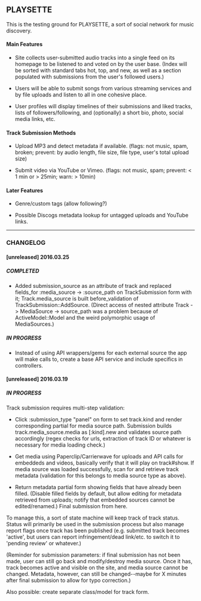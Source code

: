 ## PLAYSETTE

This is the testing ground for PLAYSETTE, a sort of social network for music discovery.

#### Main Features

- Site collects user-submitted audio tracks into a single feed on its homepage to be listened to and voted on by the user base. (Index will be sorted with standard tabs hot, top, and new, as well as a section populated with submissions from the user's followed users.)

- Users will be able to submit songs from various streaming services and by file uploads and listen to all in one cohesive place.

- User profiles will display timelines of their submissions and liked tracks, lists of followers/following, and (optionally) a short bio, photo, social media links, etc.

#### Track Submission Methods

- Upload MP3 and detect metadata if available. (flags: not music, spam, broken; prevent: by audio length, file size, file type, user's total upload size)

- Submit video via YouTube or Vimeo. (flags: not music, spam; prevent: < 1 min or > 25min; warn: > 10min)

#### Later Features

- Genre/custom tags (allow following?)

- Possible Discogs metadata lookup for untagged uploads and YouTube links.

---

### CHANGELOG

#### [unreleased] 2016.03.25

##### COMPLETED

- Added submission_source as an attribute of track and replaced fields_for :media_source -> :source_path on TrackSubmission form with it; Track.media_source is built before_validation of TrackSubmission::AddSource.  (Direct access of nested attribute Track -> MediaSource -> source_path was a problem because of ActiveModel::Model and the weird polymorphic usage of MediaSources.)

##### IN PROGRESS

- Instead of using API wrappers/gems for each external source the app will make calls to, create a base API service and include specifics in controllers.

#### [unreleased] 2016.03.19

##### IN PROGRESS

Track submission requires multi-step validation:

- Click :submission_type "panel" on form to set track.kind and render corresponding partial for media source path.  Submission builds track.media_source.media as [:kind].new and validates source path accordingly (regex checks for urls, extraction of track ID or whatever is necessary for media loading check.)

- Get media using Paperclip/Carrierwave for uploads and API calls for embeddeds and videos, basically verify that it will play on track#show. If media source was loaded successfully, scan for and retrieve track metadata (validation for this belongs to media source type as above).

- Return metadata partial form showing fields that have already been filled.  (Disable filled fields by default, but allow editing for metadata retrieved from uploads; notify that embedded sources cannot be edited/renamed.)  Final submission from here.

To manage this, a sort of state machine will keep track of track status.  Status will primarily be used in the submission process but also manage report flags once track has been published (e.g. submitted track becomes 'active', but users can report infringement/dead link/etc. to switch it to 'pending review' or whatever.)

(Reminder for submission parameters: if final submission has not been made, user can still go back and modify/destroy media source.  Once it has, track becomes active and visible on the site, and media source cannot be changed.  Metadata, however, can still be changed--maybe for X minutes after final submission to allow for typo correction.)

Also possible: create separate class/model for track form.
